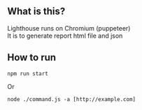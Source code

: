 ## What is this?

Lighthouse runs on Chromium (puppeteer)  
It is to generate report html file and json  

## How to run  

```
npm run start
```
Or

```
node ./command.js -a [http://example.com]
```
